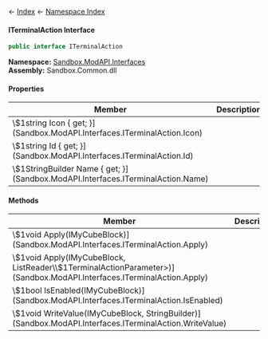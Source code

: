 ← [Index](Api-Index) ← [Namespace Index](Namespace-Index)

#### ITerminalAction Interface

```csharp
public interface ITerminalAction
```

**Namespace:** [Sandbox.ModAPI.Interfaces](Sandbox.ModAPI.Interfaces)  
**Assembly:** Sandbox.Common.dll

#### Properties

|Member|Description|
|---|---|
|\\$1string Icon { get; }](Sandbox.ModAPI.Interfaces.ITerminalAction.Icon)||
|\\$1string Id { get; }](Sandbox.ModAPI.Interfaces.ITerminalAction.Id)||
|\\$1StringBuilder Name { get; }](Sandbox.ModAPI.Interfaces.ITerminalAction.Name)||

#### Methods

|Member|Description|
|---|---|
|\\$1void Apply(IMyCubeBlock)](Sandbox.ModAPI.Interfaces.ITerminalAction.Apply)||
|\\$1void Apply(IMyCubeBlock, ListReader\\$1TerminalActionParameter>)](Sandbox.ModAPI.Interfaces.ITerminalAction.Apply)||
|\\$1bool IsEnabled(IMyCubeBlock)](Sandbox.ModAPI.Interfaces.ITerminalAction.IsEnabled)||
|\\$1void WriteValue(IMyCubeBlock, StringBuilder)](Sandbox.ModAPI.Interfaces.ITerminalAction.WriteValue)||

